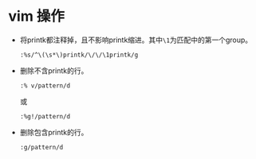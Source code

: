 # vim 操作

* 将printk都注释掉，且不影响printk缩进。其中```\1```为匹配中的第一个group。

    ```
    :%s/^\(\s*\)printk/\/\/\1printk/g
    ```

* 删除不含printk的行。
    ```
    :% v/pattern/d 
    ```
    或
    ```
    :%g!/pattern/d 
    ```

* 删除包含printk的行。
    ```
    :g/pattern/d 
    ```

